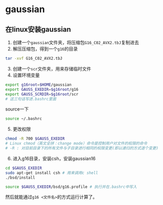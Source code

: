 # gaussian
## 在linux安装gaussian
1. 创建一个`gaussian`文件夹，将压缩包`G16_C02_AVX2.tbJ`复制进去
2. 解压压缩包，得到一个`g16`的目录
```bash
tar -xvf G16_C02_AVX2.tbJ
```
3. 创建一个`scr`文件夹，用来存储临时文件
4. 设置环境变量
```bash
export g16root=$HOME/gaussian
export GAUSS_EXEDIR=$g16root/g16
export GAUSS_SCRDIR=$g16root/scr
# 这三句话写进.bashrc里面
```
source一下
```bash
source ~/.bashrc
```
5. 更改权限
```bash
chmod -R 700 $GAUSS_EXEDIR
# Linux chmod（英文全拼：change mode）命令是控制用户对文件的权限的命令
# -R : 对目前目录下的所有文件与子目录进行相同的权限变更(即以递归的方式逐个变更)
```
6. 进入g16目录，安装csh，安装gaussian16
```bash
cd $GAUSS_EXEDIR
sudo apt-get install csh # 用来调用c shell
./bsd/install

source $GAUSS_EXEDIR/bsd/g16.profile # 执行并在.bashrc中写入
```
然后就能通过`g16 <文件名>`的方式运行计算了。
